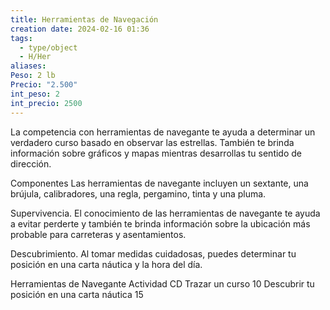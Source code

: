 ```yaml
---
title: Herramientas de Navegación
creation date: 2024-02-16 01:36
tags:
  - type/object
  - H/Her
aliases: 
Peso: 2 lb
Precio: "2.500"
int_peso: 2
int_precio: 2500
---
```

La competencia con herramientas de navegante te ayuda a determinar un verdadero curso basado en observar las estrellas. También te brinda información sobre gráficos y mapas mientras desarrollas tu sentido de dirección.

Componentes Las herramientas de navegante incluyen un sextante, una brújula, calibradores, una regla, pergamino, tinta y una pluma.

Supervivencia. El conocimiento de las herramientas de navegante te ayuda a evitar perderte y también te brinda información sobre la ubicación más probable para carreteras y asentamientos.

Descubrimiento. Al tomar medidas cuidadosas, puedes determinar tu posición en una carta náutica y la hora del día.


Herramientas de Navegante
Actividad                                                                      CD
Trazar un curso                                                            10
Descubrir tu posición en una carta náutica               15
